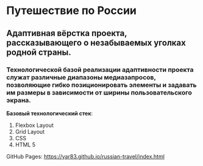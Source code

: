 # Путешествие по России

## Адаптивная вёрстка проекта, рассказывающего о незабываемых уголках родной страны.

### Технологической базой реализации адаптивности проекта служат различные диапазоны медиазапросов, позволяющие гибко позиционировать элементы и задавать им размеры в зависимости от ширины пользовательского экрана.

__Базовый технологический стек__:

1. Flexbox Layout
2. Grid Layout
3. CSS
4. HTML 5

GitHub Pages: <https://yar83.github.io/russian-travel/index.html>
